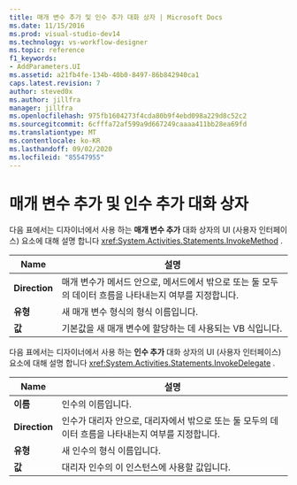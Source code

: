 ```yaml
---
title: 매개 변수 추가 및 인수 추가 대화 상자 | Microsoft Docs
ms.date: 11/15/2016
ms.prod: visual-studio-dev14
ms.technology: vs-workflow-designer
ms.topic: reference
f1_keywords:
- AddParameters.UI
ms.assetid: a21fb4fe-134b-40b0-8497-86b842940ca1
caps.latest.revision: 7
author: steved0x
ms.author: jillfra
manager: jillfra
ms.openlocfilehash: 975fb1604273f4cda80b9f4ebd098a229d8c52c2
ms.sourcegitcommit: 6cfffa72af599a9d667249caaaa411bb28ea69fd
ms.translationtype: MT
ms.contentlocale: ko-KR
ms.lasthandoff: 09/02/2020
ms.locfileid: "85547955"
---
```

# <a name="add-parameters-and-add-arguments-dialog-boxes"></a>매개 변수 추가 및 인수 추가 대화 상자
다음 표에서는 디자이너에서 사용 하는 **매개 변수 추가** 대화 상자의 UI (사용자 인터페이스) 요소에 대해 설명 합니다 <xref:System.Activities.Statements.InvokeMethod> .

|Name|설명|
|-|-|
|**Direction**|매개 변수가 메서드 안으로, 메서드에서 밖으로 또는 둘 모두의 데이터 흐름을 나타내는지 여부를 지정합니다.|
|**유형**|새 매개 변수 형식의 형식 이름입니다.|
|**값**|기본값을 새 매개 변수에 할당하는 데 사용되는 VB 식입니다.|

 다음 표에서는 디자이너에서 사용 하는 **인수 추가** 대화 상자의 UI (사용자 인터페이스) 요소에 대해 설명 합니다 <xref:System.Activities.Statements.InvokeDelegate> .

|Name|설명|
|-|-|
|**이름**|인수의 이름입니다.|
|**Direction**|인수가 대리자 안으로, 대리자에서 밖으로 또는 둘 모두의 데이터 흐름을 나타내는지 여부를 지정합니다.|
|**유형**|새 인수의 형식 이름입니다.|
|**값**|대리자 인수의 이 인스턴스에 사용할 값입니다.|